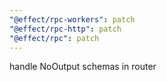 ```yaml
---
"@effect/rpc-workers": patch
"@effect/rpc-http": patch
"@effect/rpc": patch
---
```


handle NoOutput schemas in router
